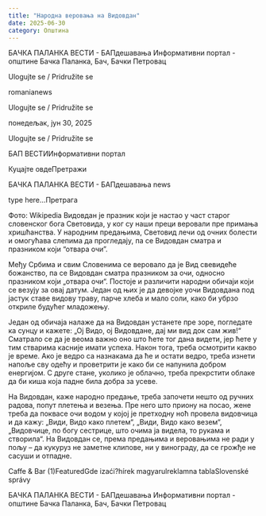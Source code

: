 ```yaml
---
title: "Народна веровања на Видовдан"
date: 2025-06-30
category: Општина
---
```


БАЧКА ПАЛАНКА ВЕСТИ - БАПдешавања Информативни портал - општине Бачка Паланка, Бач, Бачки Петровац

Ulogujte se / Pridružite se

romanianews

Ulogujte se / Pridružite se

понедељак, јун 30, 2025

Ulogujte se / Pridružite se

БАП ВЕСТИИнформативни портал

Куцајте овдеПретражи

БАЧКА ПАЛАНКА ВЕСТИ - БАПдешавања news

type here...Претрага

Фото: Wikipedia
            Видовдан је празник који је настао у част старог словенског бога Световида, у ког су наши преци веровали пре примања хришћанства. У народним предањима, Световид лечи од очних болести и омогућава слепима да прогледају, па се Видовдан сматра и празником који “отвара очи”.

Међу Србима и свим Словенима се веровало да је Вид свевидеће божанство, па се Видовдан сматра празником за очи, односно празником који „отвара очи“.
Постоје и различити народни обичаји који се везују за овај датум. Један од њих је да девојке уочи Видовдана под јастук ставе видову траву, парче хлеба и мало соли, како би убрзо откриле будућег младожењу.


Један од обичаја налаже да на Видовдан устанете пре зоре, погледате ка сунцу и кажете: „Ој Видо, ој Видовдане, дај ми вид док сам жив!“ Сматрало се да је веома важно оно што ћете тог дана видети, јер ћете у тим стварима касније имати успеха. Након тога, треба осмотрити какво је време. Ако је ведро са назнакама да ће и остати ведро, треба изнети напоље сву одећу и проветрити је како би се напунила добром енергијом. С друге стане, уколико је облачно, треба прекрстити облаке да би киша која падне била добра за усеве.


На Видовдан, каже народно предање, треба започети нешто од ручних радова, попут плетења и везења. Пре него што приону на посао, жене треба да поквасе очи водом у којој је претходну ноћ провела видовчица и да кажу: „Види, Видо како плетем“, „Види, Видо како везем“, „Видовчице, по богу сестрице, што очима ја видела, то рукама и створила“.
На Видовдан се, према предањима и веровањима не ради у пољу – да кукуруз не заметне клипове, ни у винограду, да се грожђе не сасуши и отпадне.

Caffe & Bar (1)FeaturedGde izaći?hírek magyarulreklamna tablaSlovenské správy

БАЧКА ПАЛАНКА ВЕСТИ - БАПдешавања Информативни портал - општине Бачка Паланка, Бач, Бачки Петровац

